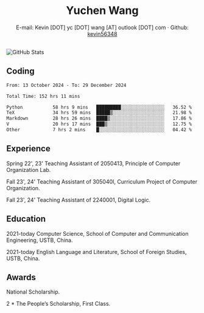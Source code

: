  <center>
     <h1>Yuchen Wang</h1>
     <div>
         <span>
             E-mail:
             Kevin [DOT] yc [DOT] wang [AT] outlook [DOT] com
         </span>
         ·
         <span>
             Github:
             <a href="https://github.com/kevin56348">kevin56348</a>
         </span>
     </div>
 </center>
<br>
<p><img src="https://github-readme-stats.vercel.app/api?username=kevin56348&amp;show_icons=true" alt="GitHub Stats"></p>

## Coding

<!-- ![Top Langs](https://github-readme-stats.vercel.app/api/top-langs/?username=kevin56348) -->

<!--START_SECTION:waka-->

```txt
From: 13 October 2024 - To: 29 December 2024

Total Time: 152 hrs 11 mins

Python           58 hrs 9 mins   █████████░░░░░░░░░░░░░░░░   36.52 %
TeX              34 hrs 59 mins  █████▒░░░░░░░░░░░░░░░░░░░   21.98 %
Markdown         28 hrs 26 mins  ████▒░░░░░░░░░░░░░░░░░░░░   17.86 %
V                20 hrs 17 mins  ███▒░░░░░░░░░░░░░░░░░░░░░   12.75 %
Other            7 hrs 2 mins    █░░░░░░░░░░░░░░░░░░░░░░░░   04.42 %
```

<!--END_SECTION:waka-->

## Experience 

Spring 22', 23' Teaching Assistant of 2050413, Principle of Computer Organization Lab.

Fall 23', 24' Teaching Assistant of 305040I, Curriculum Project of Computer Organization.

Fall 23', 24' Teaching Assistant of 2240001, Digital Logic.

## Education

2021-today Computer Science, School of Computer and Communication Engineering, USTB, China.

2021-today English Language and Literature, School of Foreign Studies, USTB, China.

## Awards

National Scholarship.

2 * The People’s Scholarship, First Class.
